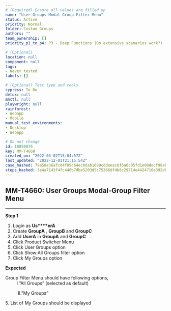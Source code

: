 ```yaml
---
# (Required) Ensure all values are filled up
name: "User Groups Modal-Group Filter Menu"
status: Active
priority: Normal
folder: Custom Groups
authors: ""
team_ownership: []
priority_p1_to_p4: P3 - Deep Functions (Do extensive scenarios work?)

# (Optional)
location: null
component: null
tags: 
- Never tested
labels: []

# (Optional) Test type and tools
cypress: To Do
detox: null
mmctl: null
playwright: null
rainforest: 
- Webapp
- Mobile
manual_test_environments: 
- Desktop
- Webapp

# Do not change
id: 18856076
key: MM-T4660
created_on: "2022-03-02T15:04:57Z"
last_updated: "2022-12-01T21:15:54Z"
case_hashed: 79a58e36afcd4f89c64ec0dab1699cddeeac8f6a6c05fd1e08decf98ab377eff6e873ed0dcd25bda85676fc90d866e8c
steps_hashed: 3e4a7143f4fc446b7dbe5203d5c75366df4b8c29714e4424710e392d60c3839402286256df33edafd4568f92380ed50d
---
```


<!-- (Auto-generated) Based on frontmatter's "key" and "name" -->

## MM-T4660: User Groups Modal-Group Filter Menu

---

**Step 1**

1. Login as **Us\*\*\*\*erA**
2. Create **GroupA** , **GroupB** and **GroupC**
3. Add **UserA** in **GroupA** and **GroupC**
4. Click Product Switcher Menu 
5. Click User Groups option
6. Click Show:All Groups filter option
7. Click My Groups option

**Expected**

Group Filter Menu should have following options,\
         I ”All Groups” (selected as default)

          II.”My Groups”

5\. List of My Groups should be displayed
